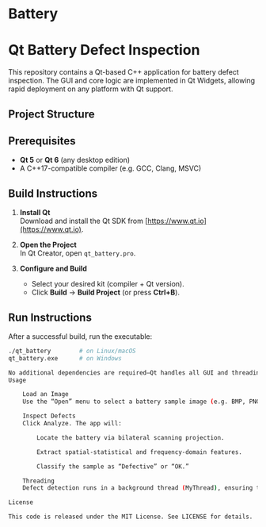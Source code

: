 # Battery
# Qt Battery Defect Inspection

This repository contains a Qt-based C++ application for battery defect inspection. The GUI and core logic are implemented in Qt Widgets, allowing rapid deployment on any platform with Qt support.

## Project Structure


## Prerequisites

- **Qt 5** or **Qt 6** (any desktop edition)
- A C++17-compatible compiler (e.g. GCC, Clang, MSVC)

## Build Instructions

1. **Install Qt**  
   Download and install the Qt SDK from [https://www.qt.io](https://www.qt.io).

2. **Open the Project**  
   In Qt Creator, open `qt_battery.pro`.

3. **Configure and Build**  
   - Select your desired kit (compiler + Qt version).  
   - Click **Build** → **Build Project** (or press **Ctrl+B**).

## Run Instructions

After a successful build, run the executable:

```bash
./qt_battery        # on Linux/macOS
qt_battery.exe      # on Windows

No additional dependencies are required—Qt handles all GUI and threading.
Usage

    Load an Image
    Use the “Open” menu to select a battery sample image (e.g. BMP, PNG).

    Inspect Defects
    Click Analyze. The app will:

        Locate the battery via bilateral scanning projection.

        Extract spatial‐statistical and frequency‐domain features.

        Classify the sample as “Defective” or “OK.”

    Threading
    Defect detection runs in a background thread (MyThread), ensuring the GUI remains responsive.

License

This code is released under the MIT License. See LICENSE for details.

